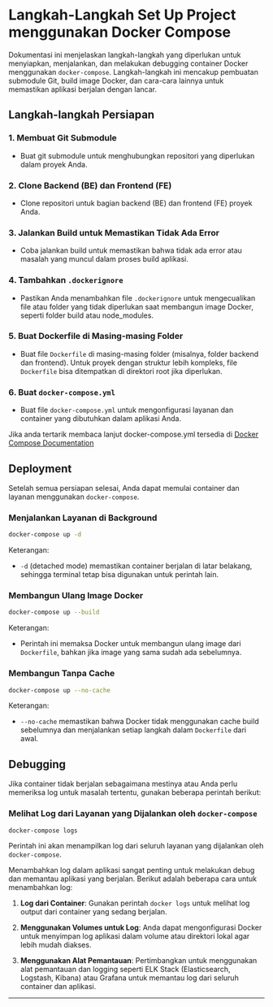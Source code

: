 # Langkah-Langkah Set Up Project menggunakan Docker Compose

Dokumentasi ini menjelaskan langkah-langkah yang diperlukan untuk menyiapkan, menjalankan, dan melakukan debugging container Docker menggunakan `docker-compose`. Langkah-langkah ini mencakup pembuatan submodule Git, build image Docker, dan cara-cara lainnya untuk memastikan aplikasi berjalan dengan lancar.

## Langkah-langkah Persiapan

### 1. Membuat Git Submodule

- Buat git submodule untuk menghubungkan repositori yang diperlukan dalam proyek Anda.

### 2. Clone Backend (BE) dan Frontend (FE)

- Clone repositori untuk bagian backend (BE) dan frontend (FE) proyek Anda.

### 3. Jalankan Build untuk Memastikan Tidak Ada Error

- Coba jalankan build untuk memastikan bahwa tidak ada error atau masalah yang muncul dalam proses build aplikasi.

### 4. Tambahkan `.dockerignore`

- Pastikan Anda menambahkan file `.dockerignore` untuk mengecualikan file atau folder yang tidak diperlukan saat membangun image Docker, seperti folder build atau node_modules.

### 5. Buat Dockerfile di Masing-masing Folder

- Buat file `Dockerfile` di masing-masing folder (misalnya, folder backend dan frontend). Untuk proyek dengan struktur lebih kompleks, file `Dockerfile` bisa ditempatkan di direktori root jika diperlukan.

### 6. Buat `docker-compose.yml`

- Buat file `docker-compose.yml` untuk mengonfigurasi layanan dan container yang dibutuhkan dalam aplikasi Anda.

Jika anda tertarik membaca lanjut docker-compose.yml tersedia di [Docker Compose Documentation](https://docs.docker.com/compose/)

## Deployment

Setelah semua persiapan selesai, Anda dapat memulai container dan layanan menggunakan `docker-compose`.

### Menjalankan Layanan di Background

```sh
docker-compose up -d
```

Keterangan:

- `-d` (detached mode) memastikan container berjalan di latar belakang, sehingga terminal tetap bisa digunakan untuk perintah lain.

### Membangun Ulang Image Docker

```sh
docker-compose up --build
```

Keterangan:

- Perintah ini memaksa Docker untuk membangun ulang image dari `Dockerfile`, bahkan jika image yang sama sudah ada sebelumnya.

### Membangun Tanpa Cache

```sh
docker-compose up --no-cache
```

Keterangan:

- `--no-cache` memastikan bahwa Docker tidak menggunakan cache build sebelumnya dan menjalankan setiap langkah dalam `Dockerfile` dari awal.

## Debugging

Jika container tidak berjalan sebagaimana mestinya atau Anda perlu memeriksa log untuk masalah tertentu, gunakan beberapa perintah berikut:

### Melihat Log dari Layanan yang Dijalankan oleh `docker-compose`

```sh
docker-compose logs
```

Perintah ini akan menampilkan log dari seluruh layanan yang dijalankan oleh `docker-compose`.

Menambahkan log dalam aplikasi sangat penting untuk melakukan debug dan memantau aplikasi yang berjalan. Berikut adalah beberapa cara untuk menambahkan log:

1. **Log dari Container**:
   Gunakan perintah `docker logs` untuk melihat log output dari container yang sedang berjalan.

2. **Menggunakan Volumes untuk Log**:
   Anda dapat mengonfigurasi Docker untuk menyimpan log aplikasi dalam volume atau direktori lokal agar lebih mudah diakses.

3. **Menggunakan Alat Pemantauan**:
   Pertimbangkan untuk menggunakan alat pemantauan dan logging seperti ELK Stack (Elasticsearch, Logstash, Kibana) atau Grafana untuk memantau log dari seluruh container dan aplikasi.

---
